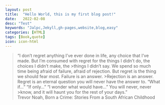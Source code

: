 ```yaml
---
layout: post
title:  "Hello World, this is my first blog post!"
date:   2022-02-08
desc: "Test"
keywords: "Jalpc,Jekyll,gh-pages,website,blog,easy"
categories: [HTML]
tags: [Book,quote]
icon: icon-html
---
```


>“I don’t regret anything I’ve ever done in life, any choice that I’ve made. But I’m consumed with regret for the things I didn’t do, the choices I didn’t make, the >things I didn’t say. We spend so much time being afraid of failure, afraid of rejection. But regret is the thing we should fear most. Failure is an answer. >Rejection is an answer. Regret is an eternal question you will never have the answer to. “What if…” “If only…” “I wonder what would have…” You will never, never >know, and it will haunt you for the rest of your days.”
><br>Trevor Noah, Born a Crime: Stories From a South African Childhood
